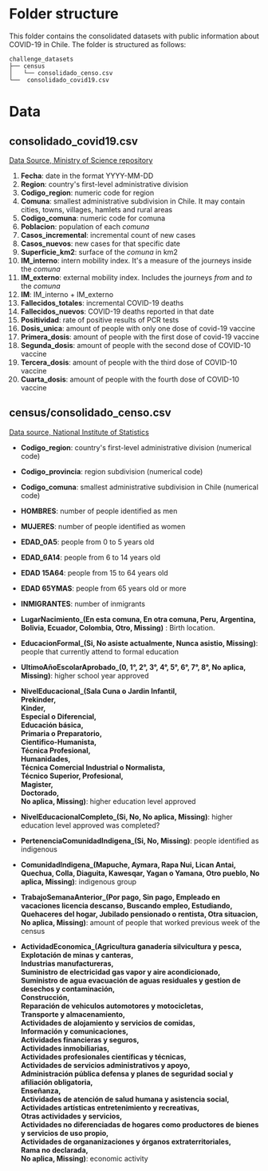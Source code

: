# Folder structure

This folder contains the consolidated datasets with public information about COVID-19 in Chile. 
The folder is structured as follows:

```
challenge_datasets
├── census
│   └── consolidado_censo.csv
└──  consolidado_covid19.csv
```

# Data
## consolidado_covid19.csv

[Data Source, Ministry of Science repository](https://github.com/MinCiencia/Datos-COVID19)

1. **Fecha**: date in the format YYYY-MM-DD
2. **Region**: country's first-level administrative division
3. **Codigo_region**: numeric code for region
4. **Comuna**: smallest administrative subdivision in Chile. It may contain cities, towns, villages, hamlets and rural areas
5. **Codigo_comuna**: numeric code for comuna
6. **Poblacion**: population of each *comuna*
7. **Casos_incremental**: incremental count of new cases
8. **Casos_nuevos**: new cases for that specific date
9. **Superficie_km2**: surface of the *comuna* in km2
10. **IM_interno**:  intern mobility index. It's a measure of the journeys inside the *comuna*
11. **IM_externo**: external mobility index. Includes the journeys *from* and *to* the *comuna*
12. **IM**: IM_interno + IM_externo
13. **Fallecidos_totales**: incremental COVID-19 deaths
14. **Fallecidos_nuevos**: COVID-19 deaths reported in that date
15. **Positividad**: rate of positive results of PCR tests
16. **Dosis_unica**: amount of people with only one dose of covid-19 vaccine
17. **Primera_dosis**: amount of people with the first dose of covid-19 vaccine
18. **Segunda_dosis**: amount of people with the second dose of COVID-10 vaccine
19. **Tercera_dosis**: amount of people with the third dose of COVID-10 vaccine
20. **Cuarta_dosis**: amount of people with the fourth dose of COVID-10 vaccine

## census/consolidado_censo.csv

[Data source, National Institute of Statistics](https://www.ine.cl/estadisticas/sociales/censos-de-poblacion-y-vivienda/censo-de-poblacion-y-vivienda)

- **Codigo_region**:  country's first-level administrative division (numerical code)

- **Codigo_provincia**: region subdivision (numerical code)

- **Codigo_comuna**: smallest administrative subdivision in Chile (numerical code)

- **HOMBRES**: number of people identified as men

- **MUJERES**: number of people identified as women

- **EDAD_0A5**: people from 0 to 5 years old

- **EDAD_6A14**: people from 6 to 14 years old

- **EDAD 15A64**: people from 15 to 64 years old

- **EDAD 65YMAS**: people from 65 years old or more

- **INMIGRANTES**: number of inmigrants

- **LugarNacimiento_(En esta comuna, 
                     En otra comuna,
                     Peru, 
                     Argentina,
                     Bolivia, 
                     Ecuador, 
                     Colombia,
                     Otro, 
                     Missing)** : Birth location. 

- **EducacionFormal_(Si,
                     No asiste actualmente, 
                     Nunca asistio, 
                     Missing)**: people that currently attend to formal education

- **UltimoAñoEscolarAprobado_(0, 
                              1°, 
                              2°, 
                              3°, 
                              4°, 
                              5°, 
                              6°, 
                              7°, 
                              8°, 
                              No aplica, Missing)**: higher school year approved

- **NivelEducacional_(Sala Cuna o Jardin Infantil, <br />
                      Prekinder, <br />
                      Kinder, <br />
                      Especial o Diferencial, <br />
                      Educación básica, <br />
                      Primaria o Preparatorio, <br /> 
                      Cientifico-Humanista, <br />
                      Técnica Profesional, <br />
                      Humanidades, <br />
                      Técnica Comercial Industrial o Normalista, <br />
                      Técnico Superior, Profesional, <br />
                      Magister, <br />
                      Doctorado, <br />
                      No aplica, Missing)**: higher education level approved

- **NivelEducacionalCompleto_(Si, 
                              No, 
                              No aplica, Missing)**: higher education level approved was completed?

- **PertenenciaComunidadIndigena_(Si, No, Missing)**: people identified as indigenous

- **ComunidadIndigena_(Mapuche, 
                       Aymara, 
                       Rapa Nui, 
                       Lican Antai, 
                       Quechua, 
                       Colla, 
                       Diaguita, 
                       Kawesqar, 
                       Yagan o Yamana, 
                       Otro pueblo, 
                       No aplica, Missing)**: indigenous group

- **TrabajoSemanaAnterior_(Por pago, 
                           Sin pago, 
                           Empleado en vacaciones licencia descanso, 
                           Buscando empleo, 
                           Estudiando, 
                           Quehaceres del hogar, 
                           Jubilado pensionado o rentista, 
                           Otra situacion, 
                           No aplica, Missing)**: amount of people that worked previous week of the census

- **ActividadEconomica_(Agricultura ganadería silvicultura y pesca, <br />
                        Explotación de minas y canteras, <br />
                        Industrias manufactureras, <br />
                        Suministro de electricidad gas vapor y aire acondicionado, <br />
                        Suministro de agua evacuación de aguas residuales y gestion de desechos y contaminación, <br />
                        Construcción, <br />
                        Reparación de vehiculos automotores y motocicletas, <br />
                        Transporte y almacenamiento, <br />
                        Actividades de alojamiento y servicios de comidas, <br />
                        Información y comunicaciones, <br />
                        Actividades financieras y seguros, <br />
                        Actividades inmobiliarias, <br />
                        Actividades profesionales científicas y técnicas, <br />
                        Actividades de servicios administrativos y apoyo, <br />
                        Administración pública defensa y planes de seguridad social y afiliación obligatoria, <br />
                        Enseñanza, <br />
                        Actividades de atención de salud humana y asistencia social, <br />
                        Actividades artísticas entretenimiento y recreativas, <br />
                        Otras actividades y servicios, <br />
                        Actividades no diferenciadas de hogares como productores de bienes y servicios de uso propio, <br />
                        Actividades de organanizaciones y órganos extraterritoriales, <br />
                        Rama no declarada, <br />
                        No aplica, Missing)**: economic activity
